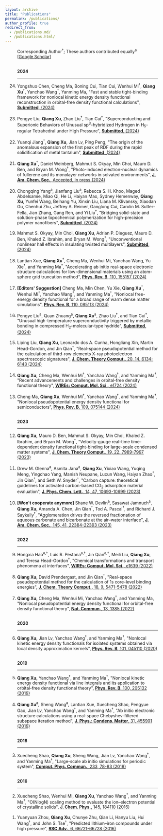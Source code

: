 ```yaml
---
layout: archive
title: "Publications"
permalink: /publications/
author_profile: true
redirect_from:
  - /publications.md/
  - /publications.html/
---
```

<html xmlns="http://www.w3.org/1999/xhtml"><head><meta http-equiv="Content-Type" content="text/html; charset=UTF-8">

<meta http-equiv="pragma" content="no-cache">
<meta http-equiv="Cache-Control" content="no-cache, must-revalidate">
<meta http-equiv="expires" content="0">

</head>

<body>


<a name="top"></a>




<div id="publists" class="en_pub">


<ol style="padding-left: 40px;" reversed="" start="24">

Corresponding Author<sup>†</sup>; These authors contributed equally<sup>a</sup>   
[<a href="https://scholar.google.com/citations?hl=en&user=ZiwzYQsAAAAJ&view_op=list_works&sortby=pubdate" target="_blank">Google Scholar</a>]
<br>

<br>
<!--hr align="left" color="#000000"-->
<!--2024-->
<b>2024</b>  
<hr align="left" color="#000000">
<li>Yongshuo Chen, Cheng Ma, Boning Cui, Tian Cui, Wenhui Mi<sup>†</sup>, <b>Qiang Xu</b><sup>†</sup>, Yanchao Wang<sup>†</sup>, Yanming Ma,
"Fast and stable tight-binding framework for nonlocal kinetic energy density functional reconstruction in orbital-free density functional calculations",  
<a href="https://xqjlu.github.io/publications/" target="_blank"><b>Submitted</b>, (2024)</a>
</li><br>

<li>Pengye Liu, <b>Qiang Xu</b>, Zhao Liu<sup>†</sup>, Tian Cui<sup>†</sup>,
"Superconducting and Superionic Behaviors of Unusual sp<sup>3</sup>-hybridized Hydrogen in H<sub>5</sub>-regular Tetrahedral under High Pressure",  
<a href="https://xqjlu.github.io/publications/" target="_blank"><b>Submitted</b>, (2024)</a>
</li><br>

<li>Yuanqi Jiang<sup>†</sup>, <b>Qiang Xu</b>, Jian Lv, Ping Peng,
"The origin of the anomalous expansion of the first peak of RDF during the rapid solidification of metal tantalum",  
<a href="https://xqjlu.github.io/publications/" target="_blank"><b>Submitted</b>, (2024)</a>
</li><br>

<li><b>Qiang Xu</b><sup>†</sup>, Daniel Weinberg, Mahmut S. Okyay, Min Choi, Mauro D. Ben, and Bryan M. Wong<sup>†</sup>,
"Photo-induced electron-nuclear dynamics of fullerene and its monolayer networks in solvated environments",  
<a href="http://doi.org/10.26434/chemrxiv-2024-nhcl8" target="_blank"><b>J. Am. Chem. Soc.</b>, Accepted, In press (2024)</a>
</li><br>

<li>Chongqing Yang<sup>a</sup>, Jianfang Liu<sup>a</sup>, Rebecca S. H. Khoo, Maged Abdelsamie,
Miao Qi, He Li, Haiyan Mao, Sydney Hemenway, <b>Qiang Xu</b>, Yunfei Wang, Beihang Yu, Xinxin Liu,
Liana M. Klivansky, Xiaodan Gu, Chenhui Zhu, Jeffrey A. Reimer, Ganglong Cui, Carolin M. Sutter-Fella,
Jian Zhang, Gang Ren, and Yi Liu<sup>†</sup>,
"Bridging solid-state and solution-phase topochemical polymerization for high-precision polymer nanofibers",  
<a href="https://xqjlu.github.io/publications/" target="_blank"><b>Submitted</b>, (2024)</a>
</li><br>

<li>Mahmut S. Okyay, Min Choi, <b>Qiang Xu</b>, Adrian P. Dieguez, Mauro D. Ben, Khaled Z. Ibrahim, and Bryan M. Wong<sup>†</sup>,
"Unconventional nonlinear hall effects in insulating twisted multilayers",  
<a href="https://xqjlu.github.io/publications/" target="_blank"><b>Submitted</b>, (2024)</a>
</li><br>

<li>Lantian Xue, <b>Qiang Xu</b><sup>†</sup>, Cheng Ma, Wenhui Mi, Yanchao Wang, Yu Xie<sup>†</sup>, and Yanming Ma<sup>†</sup>,
"Accelerating ab initio real-space electronic structure calculations for low-dimensional materials using an atom-sphere grid truncation method",  
<a href="https://doi.org/10.1103/PhysRevB.110.155157" target="_blank"><b>Phys. Rev. B</b>, 110, 155157 (2024)</a>
</li><br>

<li><a><b>[Editors' Suggestion]</b></a> Cheng Ma, Min Chen, Yu Xie, <b>Qiang Xu</b><sup>†</sup>, Wenhui Mi<sup>†</sup>, Yanchao Wang<sup>†</sup>, and Yanming Ma<sup>†</sup>,
"Nonlocal free-energy density functional for a broad range of warm dense matter simulations",  
<a href="https://doi.org/10.1103/PhysRevB.110.085113" target="_blank"><b>Phys. Rev. B</b>, 110, 085113 (2024)</a>
</li><br>

<li>Pengye Liu<sup>a</sup>, Quan Zhuang<sup>a</sup>, <b>Qiang Xu</b><sup>a</sup>, Zhao Liu<sup>†</sup>, and Tian Cui<sup>†</sup>,
"Unusual high-temperature superconductivity triggered by metallic bonding in compressed H<sub>2</sub>-molecular-type hydride",  
<a href="https://xqjlu.github.io/publications/" target="_blank"><b>Submitted</b>, (2024)</a>
</li><br>

<li>Liping Liu, <b>Qiang Xu</b>, Leonardo dos A. Cunha, Hongliang Xin, Martin Head-Gordon, and Jin Qian<sup>†</sup>,
"Real-space pseudopotential method for the calculation of third-row elements X-ray photoelectron spectroscopic signatures",  
<a href=" https://doi.org/10.1021/acs.jctc.4c00535" target="_blank"><b>J. Chem. Theory Comput.</b>, 20, 14, 6134-6143 (2024)</a>
</li><br>

<li><b>Qiang Xu</b>, Cheng Ma, Wenhui Mi<sup>†</sup>, Yanchao Wang<sup>†</sup>, and Yanming Ma<sup>†</sup>,
"Recent advancements and challenges in orbital-free density functional theory",  
<a href="https://doi.org/10.1002/wcms.1724" target="_blank"><b>WIREs: Comput. Mol. Sci.</b>, e1724 (2024)</a>
</li><br>

<li>Cheng Ma, <b>Qiang Xu</b>, Wenhui Mi<sup>†</sup>, Yanchao Wang<sup>†</sup>, and Yanming Ma<sup>†</sup>, "Nonlocal pseudopotential energy density functional for semiconductors",  
<a href="https://doi.org/10.1103/PhysRevB.109.075144" target="_blank"><b>Phys. Rev. B</b>, 109, 075144 (2024)</a>
</li><br>

<!--2023-->
<b>2023</b>  
<hr align="left" color="#000000">
<li><b>Qiang Xu</b>, Mauro D. Ben, Mahmut S. Okyay, Min Choi, Khaled Z. Ibrahim, and Bryan M. Wong<sup>†</sup>,
"Velocity-gauge real-time time-dependent density functional tight-binding for large-scale condensed matter systems",  
<a href="https://doi.org/10.1021/acs.jctc.3c00689" target="_blank"><b>J. Chem. Theory Comput.</b>, 19, 22, 7989-7997 (2023)</a>
</li><br>

<li>Drew M. Glenna<sup>a</sup>, Asmita Jana<sup>a</sup>, <b>Qiang Xu</b>, Yixiao Wang, Yuqing Meng, Yingchao Yang, Manish Neupane, Lucun Wang, Haiyan Zhao<sup>†</sup>, Jin Qian<sup>†</sup>, and Seth W. Snyder<sup>†</sup>,
"Carbon capture: theoretical guidelines for activated carbon-based CO<sub>2</sub> adsorption material evaluation",  
<a href="https://doi.org/10.1021/acs.jpclett.3c02711" target="_blank"><b>J. Phys. Chem. Lett.</b>, 14, 47, 10693-10699 (2023)</a>
</li><br>

<li><a><b>[Won't cooperate anymore]</b></a> Shane W. Devlin<sup>a</sup>, Sasawat Jamnuch<sup>a</sup>, <b>Qiang Xu</b>, Amanda A. Chen, Jin Qian<sup>†</sup>, Tod A. Pascal<sup>†</sup>, and Richard J. Saykally<sup>†</sup>, 
"Agglomeration drives the reversed fractionation of aqueous carbonate and bicarbonate at the air–water interface",  
<a href="https://doi.org/10.1021/jacs.3c05093" target="_blank"><b>J. Am. Chem. Soc.</b>, 145, 41, 22384-22393 (2023)</a>
</li><br>

<!--2022-->
<b>2022</b>  
<hr align="left" color="#000000">
<li>Hongxia Hao<sup>a,†</sup>, Luis R. Pestana<sup>a,†</sup>, Jin Qian<sup>a,†</sup>, Meili Liu, <b>Qiang Xu</b>, and Teresa Head-Gordon<sup>†</sup>, 
"Chemical transformations and transport phenomena at interfaces",  
<a href="https://doi.org/10.1002/wcms.1639" target="_blank"><b>WIREs: Comput. Mol. Sci.</b>, e1639 (2022)</a>
</li><br>

<li><b>Qiang Xu</b>, David Prendergast, and Jin Qian<sup>†</sup>, 
"Real-space pseudopotential method for the calculation of 1s core-level binding energies",  
<a href="https://doi.org/10.1021/acs.jctc.2c00474" target="_blank"><b>J. Chem. Theory Comput.</b>, 18, 9, 5471-5478 (2022)</a>
</li><br>

<li><b>Qiang Xu</b>, Cheng Ma, Wenhui Mi, Yanchao Wang<sup>†</sup>, and Yanming Ma, 
"Nonlocal pseudopotential energy density functional for orbital-free density functional theory",  
<a href="https://doi.org/10.1038/s41467-022-29002-3" target="_blank"><b>Nat. Commun.</b>, 13, 1385 (2022)</a> 
</li><br>

<!--2020-->
<b>2020</b>  
<hr align="left" color="#000000">
<li><b>Qiang Xu</b>, Jian Lv, Yanchao Wang<sup>†</sup>, and Yanming Ma<sup>†</sup>, 
"Nonlocal kinetic energy density functionals for isolated systems obtained via local density approximation kernels",  
<a href="https://doi.org/10.1103/PhysRevB.101.045110" target="_blank"><b>Phys. Rev. B</b>, 101, 045110 (2020)</a>  
</li><br>

<!--2019-->
<b>2019</b>  
<hr align="left" color="#000000">
<li><b>Qiang Xu</b>, Yanchao Wang<sup>†</sup>, and Yanming Ma<sup>†</sup>, 
"Nonlocal kinetic energy density functional via line integrals and its application to orbital-free density functional theory",  
<a href="https://doi.org/10.1103/PhysRevB.100.205132" target="_blank"><b>Phys. Rev. B</b>, 100, 205132 (2019)</a>  
</li><br>

<li><b>Qiang Xu</b><sup>a</sup>, Sheng Wang<sup>a</sup>, Lantian Xue, Xuecheng Shao, Pengyue Gao, Jian Lv, Yanchao Wang<sup>†</sup>, and Yanming Ma<sup>†</sup>, 
"Ab initio electronic structure calculations using a real-space Chebyshev-filtered subspace iteration method",  
<a href="https://doi.org/10.1088/1361-648X/ab2a63" target="_blank"><b>J. Phys.: Condens. Matter</b>, 31, 455901 (2019)</a>
</li><br>

<!--2018-->
<b>2018</b>  
<hr align="left" color="#000000">
<li>Xuecheng Shao, <b>Qiang Xu</b>, Sheng Wang, Jian Lv, Yanchao Wang<sup>†</sup>, and Yanming Ma<sup>†</sup>, 
"Large-scale ab initio simulations for periodic system",  
<a href="https://doi.org/10.1016/j.cpc.2018.07.009"  target="_blank"><b>Comput. Phys. Commun.</b>, 233, 78-83 (2018)</a>
</li><br>

<!--2016-->
<b>2016</b>  
<hr align="left" color="#000000">
<li>Xuecheng Shao, Wenhui Mi, <b>Qiang Xu</b>, Yanchao Wang<sup>†</sup>, and Yanming Ma<sup>†</sup>, 
"O(NlogN) scaling method to evaluate the ion–electron potential of crystalline solids",  
<a href="https://doi.org/10.1063/1.4967319"  target="_blank"><b>J. Chem. Phys.</b>, 145, 184110 (2016)</a>
</li><br>

<li>Yuanyuan Zhou, <b>Qiang Xu</b>, Chunye Zhu, Qian Li, Hanyu Liu, Hui Wang<sup>†</sup>, and John S. Tse<sup>†</sup>, 
"Predicted lithium–iron compounds under high pressure",  
<a href="https://doi.org/10.1039/C6RA11064A"  target="_blank"><b>RSC Adv.</b>, 6, 66721-66728 (2016)</a>
</li><br>

</ol>



</div>


</body></html>


